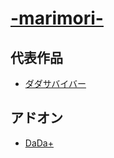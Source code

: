 
# [-marimori-](https://scratch.mit.edu/users/-marimori-/)

## 代表作品

 - [ダダサバイバー](https://scratch.mit.edu/projects/791050833/)

## アドオン

 - [DaDa+](../addon/DaDa%2B/)